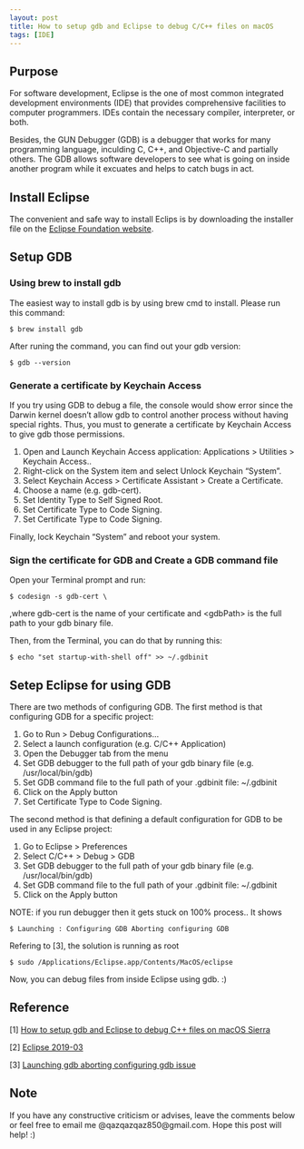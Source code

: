 ```yaml
---
layout: post
title: How to setup gdb and Eclipse to debug C/C++ files on macOS
tags: [IDE] 
---
```


## Purpose 

  For software development, Eclipse is the one of most common integrated development environments (IDE) that provides comprehensive facilities to computer programmers. IDEs contain the necessary compiler, interpreter, or both. 
  
  Besides, the GUN Debugger (GDB) is a debugger that works for many programming language, inculding C, C++, and Objective-C and partially others. The GDB allows software developers to see what is going on inside another program while it excuates and helps to catch bugs in act.

## Install Eclipse

  The convenient and safe way to install Eclips is by downloading the installer file on the [Eclipse Foundation website](https://www.eclipse.org/downloads/download.php?file=/oomph/epp/2019-03/R/eclipse-inst-mac64.dmg).

## Setup GDB

### Using brew to install gdb
  The easiest way to install gdb is by using brew cmd to install. Please run this command:

  <div class="language-shell highlighter-rouge"><pre class="highlight"><code class="hljs ruby"><span class="nb">$ brew install gdb </span></code></pre></div>

  After runing the command, you can find out your gdb version:

  <div class="language-shell highlighter-rouge"><pre class="highlight"><code class="hljs ruby"><span class="nb">$ gdb --version </span></code></pre></div>
  
### Generate a certificate by Keychain Access

  If you try using GDB to debug a file, the console would show error since the Darwin kernel doesn’t allow gdb to control another process without having special rights. Thus, you must to generate a certificate by Keychain Access to give gdb those permissions.

  <ol>
  <li> Open and Launch Keychain Access application: Applications > Utilities > Keychain Access.. </li>
  <li> Right-click on the System item and select Unlock Keychain “System”. </li>
  <li> Select Keychain Access > Certificate Assistant > Create a Certificate.</li>
  <li> Choose a name (e.g. gdb-cert). </li>
  <li> Set Identity Type to Self Signed Root. </li>
  <li> Set Certificate Type to Code Signing. </li>
  <li> Set Certificate Type to Code Signing. </li>
  </ol>

  Finally, lock Keychain “System” and reboot your system.

### Sign the certificate for GDB and Create a GDB command file

  Open your Terminal prompt and run:

  <div class="language-shell highlighter-rouge"><pre class="highlight"><code class="hljs ruby"><span class="nb">$ codesign -s gdb-cert \<gdbPat\> </span></code></pre></div>
  
  ,where gdb-cert is the name of your certificate and \<gdbPath\> is the full path to your gdb binary file.

  Then, from the Terminal, you can do that by running this:

  <div class="language-shell highlighter-rouge"><pre class="highlight"><code class="hljs ruby"><span class="nb">$ echo "set startup-with-shell off" >> ~/.gdbinit </span></code></pre></div>

## Setep Eclipse for using GDB

  There are two methods of configuring GDB. The first method is that configuring GDB for a specific project:

  <ol>
  <li> Go to Run > Debug Configurations… </li>
  <li> Select a launch configuration (e.g. C/C++ Application) </li>
  <li> Open the Debugger tab from the menu </li>
  <li> Set GDB debugger to the full path of your gdb binary file (e.g. /usr/local/bin/gdb) </li>
  <li> Set GDB command file to the full path of your .gdbinit file: ~/.gdbinit </li>
  <li> Click on the Apply button </li>
  <li> Set Certificate Type to Code Signing. </li>
  </ol>

  The second method is that defining a default configuration for GDB to be used in any Eclipse project:

  <ol>
  <li> Go to Eclipse > Preferences </li>
  <li> Select C/C++ > Debug > GDB </li>
  <li> Set GDB debugger to the full path of your gdb binary file (e.g. /usr/local/bin/gdb) </li>
  <li> Set GDB command file to the full path of your .gdbinit file: ~/.gdbinit  </li>
  <li> Click on the Apply button </li>
  </ol>

  NOTE: if you run debugger then it gets stuck on 100% process.. It shows

  <div class="language-shell highlighter-rouge"><pre class="highlight"><code class="hljs ruby"><span class="nb">$ Launching : Configuring GDB Aborting configuring GDB </span></code></pre></div>

  Refering to [3], the solution is running as root

  <div class="language-shell highlighter-rouge"><pre class="highlight"><code class="hljs ruby"><span class="nb">$ sudo /Applications/Eclipse.app/Contents/MacOS/eclipse </span></code></pre></div>
  
  Now, you can debug files from inside Eclipse using gdb. :)

## Reference

[1] [How to setup gdb and Eclipse to debug C++ files on macOS Sierra](https://www.thomasvitale.com/how-to-setup-gdb-and-eclipse-to-debug-c-files-on-macos-sierra/) 

[2] [Eclipse 2019-03](https://www.eclipse.org/downloads/download.php?file=/oomph/epp/2019-03/R/eclipse-inst-mac64.dmg)


[3] [Launching gdb aborting configuring gdb issue](https://stackoverflow.com/questions/5425396/eclipse-cdt-cant-use-debugger-always-stuck-on-89-process)

## Note
<p>If you have any constructive criticism or advises, leave the comments below or feel free to email me @qazqazqaz850@gmail.com.
Hope this post will help! :)
</p>


